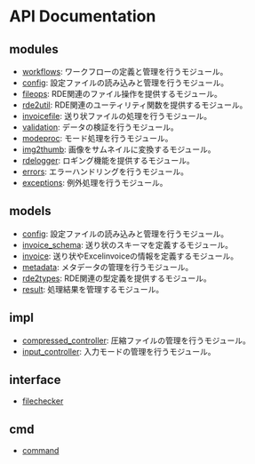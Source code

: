 # API Documentation

## modules

- [workflows](workflows): ワークフローの定義と管理を行うモジュール。
- [config](config): 設定ファイルの読み込みと管理を行うモジュール。
- [fileops](fileops): RDE関連のファイル操作を提供するモジュール。
- [rde2util](rde2util): RDE関連のユーティリティ関数を提供するモジュール。
- [invoicefile](invoicefile): 送り状ファイルの処理を行うモジュール。
- [validation](validation): データの検証を行うモジュール。
- [modeproc](modeproc): モード処理を行うモジュール。
- [img2thumb](img2thumb): 画像をサムネイルに変換するモジュール。
- [rdelogger](rdelogger): ロギング機能を提供するモジュール。
- [errors](errors): エラーハンドリングを行うモジュール。
- [exceptions](exceptions): 例外処理を行うモジュール。

## models

- [config](models/config): 設定ファイルの読み込みと管理を行うモジュール。
- [invoice_schema](models/invoice_schema): 送り状のスキーマを定義するモジュール。
- [invoice](models/invoice): 送り状やExcelinvoiceの情報を定義するモジュール。
- [metadata](models/metadata): メタデータの管理を行うモジュール。
- [rde2types](models/rde2types): RDE関連の型定義を提供するモジュール。
- [result](models/result): 処理結果を管理するモジュール。

## impl

- [compressed_controller](impl/compressed_controller): 圧縮ファイルの管理を行うモジュール。
- [input_controller](impl/input_controller): 入力モードの管理を行うモジュール。

## interface

- [filechecker](interface/filechecker)

## cmd

- [command](cmd/command)

